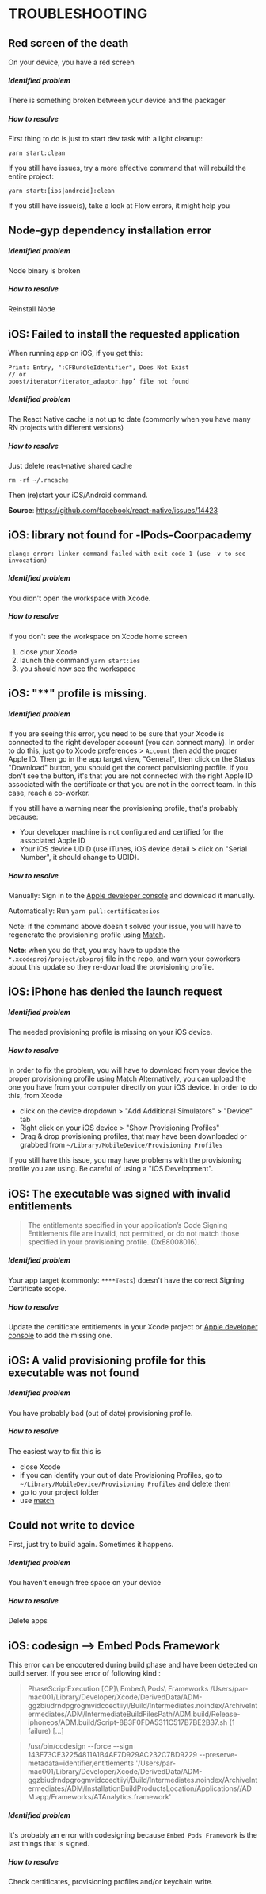 # TROUBLESHOOTING

## Red screen of the death

On your device, you have a red screen

##### Identified problem

There is something broken between your device and the packager

##### How to resolve

First thing to do is just to start dev task with a light cleanup:

```console
yarn start:clean
```

If you still have issues, try a more effective command that will rebuild the entire project:

```console
yarn start:[ios|android]:clean
```

If you still have issue(s), take a look at Flow errors, it might help you

## Node-gyp dependency installation error

##### Identified problem

Node binary is broken

##### How to resolve

Reinstall Node

## iOS: Failed to install the requested application

When running app on iOS, if you get this:

    Print: Entry, ":CFBundleIdentifier", Does Not Exist
    // or
    boost/iterator/iterator_adaptor.hpp’ file not found

##### Identified problem

The React Native cache is not up to date (commonly when you have many RN projects with different versions)

##### How to resolve

Just delete react-native shared cache

```console
rm -rf ~/.rncache
```

Then (re)start your iOS/Android command.

**Source**: https://github.com/facebook/react-native/issues/14423

## iOS: library not found for -lPods-Coorpacademy

`clang: error: linker command failed with exit code 1 (use -v to see invocation)`

##### Identified problem

You didn't open the workspace with Xcode.

##### How to resolve

If you don't see the workspace on Xcode home screen

1.  close your Xcode
2.  launch the command `yarn start:ios`
3.  you should now see the workspace

## iOS: "**\*\***" profile is missing.

##### Identified problem

If you are seeing this error, you need to be sure that your Xcode is connected to the right developer account (you can connect many).
In order to do this, just go to Xcode preferences > `Account` then add the proper Apple ID.
Then go in the app target view, "General", then click on the Status "Download" button, you should get the correct provisioning profile.
If you don't see the button, it's that you are not connected with the right Apple ID associated with the certificate or that you are not in the correct team. In this case, reach a co-worker.

If you still have a warning near the provisioning profile, that's probably because:

- Your developer machine is not configured and certified for the associated Apple ID
- Your iOS device UDID (use iTunes, iOS device detail > click on "Serial Number", it should change to UDID).

##### How to resolve

Manually: Sign in to the [Apple developer console](https://developer.apple.com) and download it manually.

Automatically: Run `yarn pull:certificate:ios`

Note: if the command above doesn't solved your issue, you will have to regenerate the provisioning profile using [Match](FASTLANE.md#match).

**Note**: when you do that, you may have to update the `*.xcodeproj/project/pbxproj` file in the repo, and warn your coworkers about this update so they re-download the provisioning profile.

## iOS: iPhone has denied the launch request

##### Identified problem

The needed provisioning profile is missing on your iOS device.

##### How to resolve

In order to fix the problem, you will have to download from your device the proper provisioning profile using [Match](FASTLANE.md#match)
Alternatively, you can upload the one you have from your computer directly on your iOS device.
In order to do this, from Xcode

- click on the device dropdown > "Add Additional Simulators" > "Device" tab
- Right click on your iOS device > "Show Provisioning Profiles"
- Drag & drop provisioning profiles, that may have been downloaded or grabbed from `~/Library/MobileDevice/Provisioning Profiles`

If you still have this issue, you may have problems with the provisioning profile you are using. Be careful of using a "iOS Development".

## iOS: The executable was signed with invalid entitlements

> The entitlements specified in your application’s Code Signing Entitlements file are invalid, not permitted, or do not match those specified in your provisioning profile. (0xE8008016).

##### Identified problem

Your app target (commonly: `****Tests`) doesn't have the correct Signing Certificate scope.

##### How to resolve

Update the certificate entitlements in your Xcode project or [Apple developer console](https://developer.apple.com) to add the missing one.

## iOS: A valid provisioning profile for this executable was not found

##### Identified problem

You have probably bad (out of date) provisioning profile.

##### How to resolve

The easiest way to fix this is

- close Xcode
- if you can identify your out of date Provisioning Profiles, go to `~/Library/MobileDevice/Provisioning Profiles` and delete them
- go to your project folder
- use [match](FASTLANE.md#match)

## Could not write to device

First, just try to build again. Sometimes it happens.

##### Identified problem

You haven't enough free space on your device

##### How to resolve

Delete apps

## iOS: codesign --> Embed Pods Framework

This error can be encoutered during build phase and have been detected on build server. If you see error of following kind :

> PhaseScriptExecution [CP]\ Embed\ Pods\ Frameworks /Users/par-mac001/Library/Developer/Xcode/DerivedData/ADM-ggzbiudrndpgrogmvidccedtiiyi/Build/Intermediates.noindex/ArchiveIntermediates/ADM/IntermediateBuildFilesPath/ADM.build/Release-iphoneos/ADM.build/Script-8B3F0FDA5311C517B7BE2B37.sh
> (1 failure)
> [...]

> /usr/bin/codesign --force --sign 143F73CE32254811A1B4AF7D929AC232C7BD9229 --preserve-metadata=identifier,entitlements '/Users/par-mac001/Library/Developer/Xcode/DerivedData/ADM-ggzbiudrndpgrogmvidccedtiiyi/Build/Intermediates.noindex/ArchiveIntermediates/ADM/InstallationBuildProductsLocation/Applications//ADM.app/Frameworks/ATAnalytics.framework'

##### Identified problem

It's probably an error with codesigning because `Embed Pods Framework` is the last things that is signed.

##### How to resolve

Check certificates, provisioning profiles and/or keychain write.
